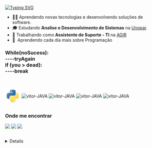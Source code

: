[![Typing SVG](https://readme-typing-svg.herokuapp.com/?color=87CEFA&size=35&center=true&vCenter=true&width=1000&lines=Hello+World,+my+name+is+Vitor+Henrique;Welcome+to+my+GitHub+Profile!:%29)](https://git.io/typing-svg)

- 👩‍💻 Aprendendo novas tecnologias e desenvolvendo soluções de software.
- 🎓 Estudando **Analise e Desenvolvimento de Sistemas** na <a href="https://www.unopar.com.br/">Unopar</a>.
- 💼 Trabalhando como **Assistente de Suporte - TI** na <a href="https://www.agirsaude.org.br/">AGIR</a>
- 🌱 &nbsp;Aprendendo cada dia mais sobre Programação

<h3>While(noSucess):<br>
----tryAgain <br>
if (you > dead):<br>
----break </h3>	 

##

<div style="display: inline_block"><br>
    <img align="center" alt="vitor-Python" height="50" width="50" src="https://raw.githubusercontent.com/devicons/devicon/master/icons/python/python-original.svg">
    <img align="center" alt="vitor-JAVA" width='50' height='50' scr=<img src="https://icongr.am/devicon/html5-original.svg?size=128&color=currentColor" />    
    <img align="center" alt="vitor-JAVA" width='50' height='50' scr=<img src="https://icongr.am/devicon/css3-original.svg?size=128&color=currentColor" /> 
    <img align="center" alt="vitor-JAVA" width='50' height='50' scr=<img src="https://icongr.am/devicon/javascript-original.svg?size=128&color=currentColor" />    
    <img align="center" alt="vitor-JAVA" width='50' height='50' scr=<img src="https://icongr.am/devicon/mysql-original-wordmark.svg?size=128&color=currentColor" />
   
          
</div>



##
<div><h3>Onde me encontrar</h3>
    <a href="https://instagram.com/vhenriqgo" target="_blank"><img src="https://img.shields.io/badge/-Instagram-%239990?style=for-the-badge&logo=instagram&logoColor=pink-purple" target="_blank"></a>
  <a href = "mailto:vitor2017go@gmail.com"><img src="https://img.shields.io/badge/-Gmail-%239990?style=for-the-badge&logo=gmail&logoColor=redblack" target="_blank"></a>
  <a href="https://www.linkedin.com/in/vitor-henrique-492738194/" target="_blank"><img src="https://img.shields.io/badge/-LinkedIn-%239990?style=for-the-badge&logo=linkedin&logoColor=blue" 
  target="_blank"></a>
   
</div> 

##
<details>
    <sumary>:zap: Github Stats</sumary>
    <div style="display: inline_block"><br>
        
![Anurag's GitHub stats](https://github-readme-stats.vercel.app/api?username=henriquestron&show_icons=true&theme=transparent)
</div>


